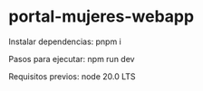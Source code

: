 # portal-mujeres-webapp

Instalar dependencias: 
pnpm i

Pasos para ejecutar: 
npm run dev

Requisitos previos: 
node 20.0 LTS
